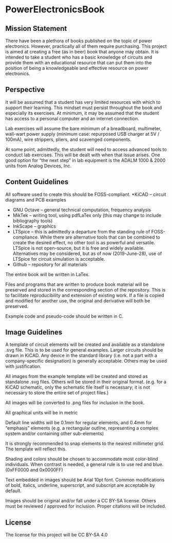 # PowerElectronicsBook

## Mission Statement

There have been a plethora of books published on the topic of power electronics. However, practically all of them require purchasing. This project is aimed at creating a free (as in beer) book that anyone may obtain. It is intended to take a student who has a basic knowledge of circuits and provide them with an educational resource that can put them into the position of being a knowledgeable and effective resource on power electronics.

## Perspective

It will be assumed that a student has very limited resources with which to support their learning. This mindset must persist throughout the book and especially its exercises. At minimum, it may be assumed that the student has access to a personal computer and an internet connection.

Lab exercises will assume the bare minimum of a breadboard, multimeter, wall-wart power supply (minimum case: repurposed USB charger at 5V / 100mA), wire strippers, pliers, and scavenged components.

At some point, admittedly, the student will need to access advanced tools to conduct lab exercises. This will be dealt with when that issue arises. One good option for “the next step” in lab equipment is the ADALM 1000 & 2000 units from Analog Devices, Inc.

## Content Guidelines

All software used to create this should be FOSS-compliant.
*KiCAD – circuit diagrams and PCB examples
* GNU Octave – general technical computation, frequency analysis
* MikTek – writing tool, using pdfLaTex only (this may change to include bibliography tools)
* InkScape – graphics
* LTSpice – this is admittedly a departure from the standing rule of FOSS-compliance. While there are alternative tools that can be combined to create the desired effect, no other tool is as powerful and versatile. LTSpice is not open-source, but it is free and widely available. Alternatives may be considered, but as of now (2019-June-28), use of LTSpice for circuit simulation is acceptable.
* Github – repository for all materials

The entire book will be written in LaTex.

Files and programs that are written to produce book material will be preserved and stored in the corresponding section of the repository. This is to facilitate reproducibility and extension of existing work. If a file is copied and modified for another use, the original and derivative will both be preserved.

Example code and pseudo-code should be written in C.

## Image Guidelines

A template of circuit elements will be created and available as a standalone .svg file. This is to be used for general examples. Larger circuits should be drawn in KiCAD. Any device in the standard library (i.e. not a part with a company-specific designation) is generally acceptable. Others may be used with justification.

All images from the example template will be created and stored as standalone .svg files. Others will be stored in their original format. (e.g. for a KiCAD schematic, only the schematic file itself is necessary; it is not necessary to store the entire set of project files.)

All images will be converted to .png files for inclusion in the book.

All graphical units will be in metric

Default line widths will be 0.1mm for regular elements, and 0.4mm for “emphasis” elements (e.g. a rectangular outline, representing a complex system and/or containing other sub-elements)

It is strongly recommended to snap elements to the nearest millimeter grid. The template will reflect this.

Shading and colors should be chosen to accommodate most color-blind individuals. When contrast is needed, a general rule is to use red and blue. (0xFF0000 and 0x0000FF)

Text embedded in images should be Arial 10pt font. Common modifications of bold, italics, underline, superscript, and subscript are acceptable by default.

Images should be original and/or fall under a CC BY-SA license. Others must be reviewed / approved for inclusion. Proper citations will be included.

## License

The license for this project will be CC BY-SA 4.0
